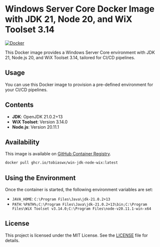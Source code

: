 # Windows Server Core Docker Image with JDK 21, Node 20, and WiX Toolset 3.14
[![Docker](https://github.com/tobiaswx/win-jdk-node-wix/actions/workflows/docker-publish.yml/badge.svg)](https://github.com/tobiaswx/win-jdk-node-wix/actions/workflows/docker-publish.yml)

This Docker image provides a Windows Server Core environment with JDK 21, Node.js 20, and WiX Toolset 3.14, tailored for CI/CD pipelines.

## Usage

You can use this Docker image to provision a pre-defined environment for your CI/CD pipelines.

## Contents

- **JDK**: OpenJDK 21.0.2+13
- **WiX Toolset**: Version 3.14.0
- **Node.js**: Version 20.11.1

## Availability
This image is available on [GitHub Container Registry](https://github.com/tobiaswx/win-jdk-node-wix/pkgs/container/win-jdk-node-wix).

```bash
docker pull ghcr.io/tobiaswx/win-jdk-node-wix:latest
```

## Using the Environment

Once the container is started, the following environment variables are set:

- `JAVA_HOME`: `C:\Program Files\Java\jdk-21.0.2+13`
- `PATH`: `%PATH%;C:\Program Files\Java\jdk-21.0.2+13\bin;C:\Program Files\WiX Toolset v3.14.0;C:\Program Files\node-v20.11.1-win-x64`

## License

This project is licensed under the MIT License. See the [LICENSE](LICENSE) file for details.

